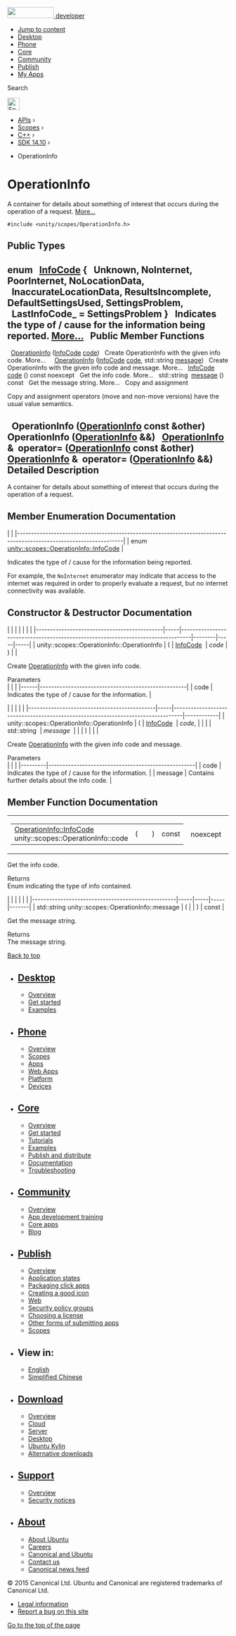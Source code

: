 <a href="https://developer.ubuntu.com/" class="logo-ubuntu"><img src="https://developer.ubuntu.com/assets/sites/ubuntu/latest/u/img/logos/logo-ubuntu-orange.svg" width="106" height="25" /> <span>developer</span></a>

-   [Jump to content](index.html#main-content)
-   [Desktop](https://developer.ubuntu.com/en/desktop/)
-   [Phone](https://developer.ubuntu.com/en/phone/)
-   [Core](https://developer.ubuntu.com/core)
-   [Community](https://developer.ubuntu.com/en/community/)
-   [Publish](https://developer.ubuntu.com/en/publish/)
-   [My Apps](https://myapps.developer.ubuntu.com/)

Search

<img src="https://developer.ubuntu.com/assets/sites/ubuntu/latest/u/img/search-white.svg" alt="Search" height="28" />

-   [APIs](../../../../index.html) ›
-   [Scopes](../../../index.html) ›
-   [C++](../../index.html) ›
-   [SDK 14.10](../index.html) ›

<!-- -->

-   OperationInfo

OperationInfo
=============

A container for details about something of interest that occurs during the operation of a request. [More...](index.html#details)

`#include <unity/scopes/OperationInfo.h>`

<span id="pub-types"></span> Public Types
-----------------------------------------

enum  
<a href="index.html#a57178085d8ea6d116347b8fa3fe8878d" class="el">InfoCode</a> {
  **Unknown**, **NoInternet**, **PoorInternet**, **NoLocationData**,
  **InaccurateLocationData**, **ResultsIncomplete**, **DefaultSettingsUsed**, **SettingsProblem**,
  **LastInfoCode\_** = SettingsProblem
}
 
Indicates the type of / cause for the information being reported. [More...](index.html#a57178085d8ea6d116347b8fa3fe8878d)
 
<span id="pub-methods"></span> Public Member Functions
------------------------------------------------------

 
<a href="index.html#a38875517344af4ca90565cc523af918b" class="el">OperationInfo</a> (<a href="index.html#a57178085d8ea6d116347b8fa3fe8878d" class="el">InfoCode</a> <a href="index.html#a7e00ec86a3a0974df981146cea0202f9" class="el">code</a>)
 
Create OperationInfo with the given info code. More...
 
 
<a href="index.html#a711cd4c4d7ca4a4ff884b81440fd3934" class="el">OperationInfo</a> (<a href="index.html#a57178085d8ea6d116347b8fa3fe8878d" class="el">InfoCode</a> <a href="index.html#a7e00ec86a3a0974df981146cea0202f9" class="el">code</a>, std::string <a href="index.html#a2676a34824fc6c2481dbc30836d7ebf2" class="el">message</a>)
 
Create OperationInfo with the given info code and message. More...
 
<a href="index.html#a57178085d8ea6d116347b8fa3fe8878d" class="el">InfoCode</a> 
<a href="index.html#a7e00ec86a3a0974df981146cea0202f9" class="el">code</a> () const noexcept
 
Get the info code. More...
 
std::string 
<a href="index.html#a2676a34824fc6c2481dbc30836d7ebf2" class="el">message</a> () const
 
Get the message string. More...
 
Copy and assignment

Copy and assignment operators (move and non-move versions) have the usual value semantics.

<span id="a67ba27fc68ab22305f8f919cbbd879b0" class="anchor"></span>  
**OperationInfo** (<a href="index.html" class="el">OperationInfo</a> const &other)
 
<span id="a9ce4f4b7360835f1b7f964e214ef94c1" class="anchor"></span>  
**OperationInfo** (<a href="index.html" class="el">OperationInfo</a> &&)
 
<span id="af468429806a5e59b182d084ff5c38ede" class="anchor"></span> <a href="index.html" class="el">OperationInfo</a> & 
**operator=** (<a href="index.html" class="el">OperationInfo</a> const &other)
 
<span id="a21ee79454820214be60a00d6fd0a87c1" class="anchor"></span> <a href="index.html" class="el">OperationInfo</a> & 
**operator=** (<a href="index.html" class="el">OperationInfo</a> &&)
 
<span id="details"></span>
Detailed Description
--------------------

A container for details about something of interest that occurs during the operation of a request.

Member Enumeration Documentation
--------------------------------

<span id="a57178085d8ea6d116347b8fa3fe8878d" class="anchor"></span>
|                                                                                                                   |
|-------------------------------------------------------------------------------------------------------------------|
| enum <a href="index.html#a57178085d8ea6d116347b8fa3fe8878d" class="el">unity::scopes::OperationInfo::InfoCode</a> |

Indicates the type of / cause for the information being reported.

For example, the `NoInternet` enumerator may indicate that access to the internet was required in order to properly evaluate a request, but no internet connectivity was available.

Constructor & Destructor Documentation
--------------------------------------

<span id="a38875517344af4ca90565cc523af918b" class="anchor"></span>
|                                             |     |                                                                                 |        |     |     |
|---------------------------------------------|-----|---------------------------------------------------------------------------------|--------|-----|-----|
| unity::scopes::OperationInfo::OperationInfo | (   | <a href="index.html#a57178085d8ea6d116347b8fa3fe8878d" class="el">InfoCode</a>  | *code* | )   |     |

Create <a href="index.html" class="el" title="A container for details about something of interest that occurs during the operation of a request...">OperationInfo</a> with the given info code.

Parameters  
|      |                                                    |
|------|----------------------------------------------------|
| code | Indicates the type of / cause for the information. |

<span id="a711cd4c4d7ca4a4ff884b81440fd3934" class="anchor"></span>
|                                             |     |                                                                                 |            |
|---------------------------------------------|-----|---------------------------------------------------------------------------------|------------|
| unity::scopes::OperationInfo::OperationInfo | (   | <a href="index.html#a57178085d8ea6d116347b8fa3fe8878d" class="el">InfoCode</a>  | *code*,    |
|                                             |     | std::string                                                                     | *message*  |
|                                             | )   |                                                                                 |            |

Create <a href="index.html" class="el" title="A container for details about something of interest that occurs during the operation of a request...">OperationInfo</a> with the given info code and message.

Parameters  
|         |                                                    |
|---------|----------------------------------------------------|
| code    | Indicates the type of / cause for the information. |
| message | Contains further details about the info code.      |

Member Function Documentation
-----------------------------

<span id="a7e00ec86a3a0974df981146cea0202f9" class="anchor"></span>
<table>
<colgroup>
<col width="50%" />
<col width="50%" />
</colgroup>
<tbody>
<tr class="odd">
<td><table>
<tbody>
<tr class="odd">
<td><a href="index.html#a57178085d8ea6d116347b8fa3fe8878d" class="el">OperationInfo::InfoCode</a> unity::scopes::OperationInfo::code</td>
<td>(</td>
<td></td>
<td>)</td>
<td>const</td>
</tr>
</tbody>
</table></td>
<td><span class="mlabels"><span class="mlabel">noexcept</span></span></td>
</tr>
</tbody>
</table>

Get the info code.

Returns  
Enum indicating the type of info contained.

<span id="a2676a34824fc6c2481dbc30836d7ebf2" class="anchor"></span>
|                                                   |     |     |     |       |
|---------------------------------------------------|-----|-----|-----|-------|
| std::string unity::scopes::OperationInfo::message | (   |     | )   | const |

Get the message string.

Returns  
The message string.

[Back to top](index.html#)

-   [Desktop](https://developer.ubuntu.com/en/desktop/)
    ---------------------------------------------------

    -   [Overview](https://developer.ubuntu.com/en/desktop/)
    -   [Get started](http://snapcraft.io/?utm_source=developer.ubuntu.com&utm_medium=devportal&utm_term=snaps%20snapcraft%20desktop&utm_content=menu&utm_campaign=duc_snappers)
    -   [Examples](https://github.com/ubuntu/snappy-playpen)

-   [Phone](https://developer.ubuntu.com/en/phone/)
    -----------------------------------------------

    -   [Overview](https://developer.ubuntu.com/en/phone/)
    -   [Scopes](https://developer.ubuntu.com/en/phone/scopes/)
    -   [Apps](https://developer.ubuntu.com/en/phone/apps/)
    -   [Web Apps](https://developer.ubuntu.com/en/phone/web/)
    -   [Platform](https://developer.ubuntu.com/en/phone/platform/)
    -   [Devices](https://developer.ubuntu.com/en/phone/devices/)

-   [Core](https://developer.ubuntu.com/core)
    -----------------------------------------

    -   [Overview](https://developer.ubuntu.com/core)
    -   [Get started](https://developer.ubuntu.com/core/get-started)
    -   [Tutorials](https://developer.ubuntu.com/core/tutorials)
    -   [Examples](https://developer.ubuntu.com/core/examples)
    -   [Publish and distribute](https://developer.ubuntu.com/core/publish-and-distribute)
    -   [Documentation](https://developer.ubuntu.com/core/documentation)
    -   [Troubleshooting](https://developer.ubuntu.com/core/troubleshooting)

-   [Community](https://developer.ubuntu.com/en/community/)
    -------------------------------------------------------

    -   [Overview](https://developer.ubuntu.com/en/community/)
    -   [App development training](https://developer.ubuntu.com/en/community/training/)
    -   [Core apps](https://developer.ubuntu.com/en/community/core-apps/)
    -   [Blog](https://developer.ubuntu.com/en/community/blog/)

-   [Publish](https://developer.ubuntu.com/en/publish/)
    ---------------------------------------------------

    -   [Overview](https://developer.ubuntu.com/en/publish/)
    -   [Application states](https://developer.ubuntu.com/en/publish/application-states/)
    -   [Packaging click apps](https://developer.ubuntu.com/en/publish/packaging-click-apps/)
    -   [Creating a good icon](https://developer.ubuntu.com/en/publish/creating-a-good-icon/)
    -   [Web](https://developer.ubuntu.com/en/publish/web/)
    -   [Security policy groups](https://developer.ubuntu.com/en/publish/security-policy-groups/)
    -   [Choosing a license](https://developer.ubuntu.com/en/publish/choosing-a-license/)
    -   [Other forms of submitting apps](https://developer.ubuntu.com/en/publish/other-forms-of-submitting-apps/)
    -   [Scopes](https://developer.ubuntu.com/en/publish/scopes/)

-   View in:
    --------

    -   [English](index.html "Change to language: English")
    -   [Simplified Chinese](index.html "Change to language: Simplified Chinese")

-   [Download](http://ubuntu.com/download/)
    ---------------------------------------

    -   [Overview](http://ubuntu.com/download)
    -   [Cloud](http://ubuntu.com/download/cloud)
    -   [Server](http://ubuntu.com/download/server)
    -   [Desktop](http://ubuntu.com/download/desktop)
    -   [Ubuntu Kylin](http://ubuntu.com/download/ubuntu-kylin)
    -   [Alternative downloads](http://ubuntu.com/download/alternative-downloads)

-   [Support](http://ubuntu.com/support/)
    -------------------------------------

    -   [Overview](http://ubuntu.com/support)
    -   [Security notices](http://www.ubuntu.com/usn/)

-   [About](http://ubuntu.com/about/)
    ---------------------------------

    -   [About Ubuntu](http://ubuntu.com/about/about-ubuntu)
    -   [Careers](http://www.canonical.com/careers)
    -   [Canonical and Ubuntu](http://ubuntu.com/about/canonical-and-ubuntu)
    -   [Contact us](http://ubuntu.com/about/contact-us)
    -   [Canonical news feed](http://insights.ubuntu.com/feed/)

© 2015 Canonical Ltd. Ubuntu and Canonical are registered trademarks of Canonical Ltd.

-   [Legal information](http://www.ubuntu.com/legal)
-   [Report a bug on this site](https://bugs.launchpad.net/developer-ubuntu-com/)

<span class="accessibility-aid">[Go to the top of the page](index.html#)</span>
